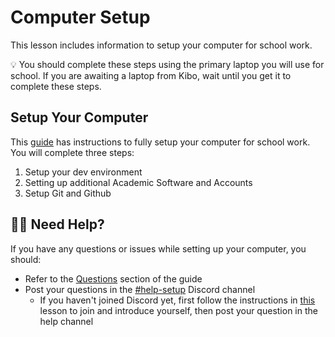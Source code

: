
# Computer Setup

This lesson includes information to setup your computer for school work.

<aside>
 💡 You should complete these steps using the primary laptop you will use for school. If you are awaiting a laptop from Kibo, wait until you get it to complete these steps. 
</aside>

## Setup Your Computer
This <a href="https://github.com/kiboschool/setup-guides/tree/main" target="_blank"> guide</a> has instructions to fully setup your computer for school work. You will complete three steps:

1. Setup your dev environment
2. Setting up additional Academic Software and Accounts
3. Setup Git and Github

## 🙋🏿 Need Help?
If you have any questions or issues while setting up your computer, you should:

- Refer to the <a href="https://github.com/kiboschool/setup-guides#questions" target="_blank">Questions</a> section of the guide
- Post your questions in the <a href="https://discord.com/channels/1018949047626760252/1121851322111643798" target="blank">#help-setup</a> Discord channel
  - If you haven't joined Discord yet, first follow the instructions in [this](/lessons/setup/discord.md) lesson to join and introduce yourself, then post your question in the help channel
